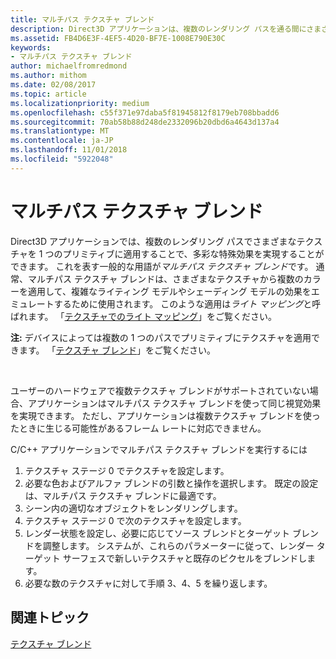 ```yaml
---
title: マルチパス テクスチャ ブレンド
description: Direct3D アプリケーションは、複数のレンダリング パスを通る間にさまざまなテクスチャをプリミティブに適用することで、多くの特殊効果を実現できます。
ms.assetid: FB4D6E3F-4EF5-4D20-BF7E-1008E790E30C
keywords:
- マルチパス テクスチャ ブレンド
author: michaelfromredmond
ms.author: mithom
ms.date: 02/08/2017
ms.topic: article
ms.localizationpriority: medium
ms.openlocfilehash: c55f371e97daba5f81945812f8179eb708bbadd6
ms.sourcegitcommit: 70ab58b88d248de2332096b20dbd6a4643d137a4
ms.translationtype: MT
ms.contentlocale: ja-JP
ms.lasthandoff: 11/01/2018
ms.locfileid: "5922048"
---
```

# <a name="multipass-texture-blending"></a>マルチパス テクスチャ ブレンド


Direct3D アプリケーションでは、複数のレンダリング パスでさまざまなテクスチャを 1 つのプリミティブに適用することで、多彩な特殊効果を実現することができます。 これを表す一般的な用語が*マルチパス テクスチャ ブレンド*です。 通常、マルチパス テクスチャ ブレンドは、さまざまなテクスチャから複数のカラーを適用して、複雑なライティング モデルやシェーディング モデルの効果をエミュレートするために使用されます。 このような適用は*ライト マッピング*と呼ばれます。 「[テクスチャでのライト マッピング](light-mapping-with-textures.md)」をご覧ください。

**注:** デバイスによっては複数の 1 つのパスでプリミティブにテクスチャを適用できます。 「[テクスチャ ブレンド](texture-blending.md)」をご覧ください。

 

ユーザーのハードウェアで複数テクスチャ ブレンドがサポートされていない場合、アプリケーションはマルチパス テクスチャ ブレンドを使って同じ視覚効果を実現できます。 ただし、アプリケーションは複数テクスチャ ブレンドを使ったときに生じる可能性があるフレーム レートに対応できません。

C/C++ アプリケーションでマルチパス テクスチャ ブレンドを実行するには

1.  テクスチャ ステージ 0 でテクスチャを設定します。
2.  必要な色およびアルファ ブレンドの引数と操作を選択します。 既定の設定は、マルチパス テクスチャ ブレンドに最適です。
3.  シーン内の適切なオブジェクトをレンダリングします。
4.  テクスチャ ステージ 0 で次のテクスチャを設定します。
5.  レンダー状態を設定し、必要に応じてソース ブレンドとターゲット ブレンドを調整します。 システムが、これらのパラメーターに従って、レンダー ターゲット サーフェスで新しいテクスチャと既存のピクセルをブレンドします。
6.  必要な数のテクスチャに対して手順 3、4、5 を繰り返します。

## <a name="span-idrelated-topicsspanrelated-topics"></a><span id="related-topics"></span>関連トピック


[テクスチャ ブレンド](texture-blending.md)

 

 




